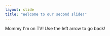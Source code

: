 ```yaml
---
layout: slide
title: "Welcome to our second slide!"
---
```

Mommy I'm on TV!
Use the left arrow to go back!
